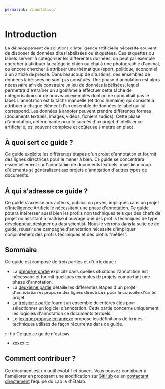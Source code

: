 ```yaml
---
permalink: /annotation/
---
```


# Introduction

Le développement de solutions d'intelligence artificielle nécessite souvent de disposer de données 
dites labélisées ou étiquetées. Ces étiquettes ou labels servent à catégoriser les différentes données, 
on peut par exemple chercher à attribuer la catégorie chien ou chat à une photographie d'animal, 
ou encore chercher à attribuer une thématique (sport, politique, économie) à un article de presse. 
Dans beaucoup de situations, ces ensembles de données labélisées ne sont pas consitués. Une phase d'annotation 
est alors nécessaire afin de construire un jeu de données labélisées, lequel permettra d'entraîner un algorithme 
à effectuer cette tâche de catégorisation 
sur de nouveaux exemples dont on ne connaitrait pas le label. L'annotation est la tâche manuelle (et donc humaine) 
qui consiste à attribuer à chaque élément d'un ensemble de données le label qui lui correspond. Les données à annoter 
peuvent prendre différentes formes (documents textuels, images, vidéos, fichiers audios). 
Cette phase d'annotation, déterminante pour le succès d'un projet d'intelligence artificielle,
est souvent complexe et coûteuse à mettre en place. 


## À quoi sert ce guide ?

Ce guide explicite les différentes étapes d'un projet d'annotation et fournit des lignes directrices 
pour le mener à bien. Ce guide se concentrera essentiellement sur l'annotation de documents textuels, 
mais beaucoup d'éléments se généralisent aux projets d'annotation d'autres types de documents. 


## À qui s'adresse ce guide ?

Ce guide s'adresse aux acteurs, publics ou privés, impliqués dans un projet d'Intelligence Artificielle 
nécessitant une phase d'annotation. Ce guide pourra intéresser aussi bien les profils non techniques tels que des chefs de projet ou 
assistant à maîtrise d'ouvrage que des profils techniques de type développeur, designer ou data scientist. Nous le verrons 
dans la suite de ce guide, réussir une campagne d'annotation nécessite d'impliquer conjointement 
des profils techniques et des profils "métier". 


## Sommaire

Ce guide est composé de trois parties et d'un lexique :

- La [première partie](1-pourquoi-annoter.md) explicite dans quelles situations l'annotation est 
nécessaire et fournit quelques exemples de projets comportant une phase d'annotation. 
- La [deuxième partie](2-comment-annoter.md) détaille les différentes étapes d'un projet d'annotation et propose
des lignes directrices pour la conduite d'un tel projet.
- La [troisième partie](3-les-logiciels-d'annotation.md) fournit un ensemble de critères clés pour sélectionner un 
logiciel d'annotation. Cette partie concerne uniquement les logiciels d'annotation de documents textuels. 
- Le [lexique proposé en annexe](4-lexique.md) propose les définitions de termes techniques utilisés de 
façon récurrente dans ce guide. 

::: tip Ce que ce guide n'est pas
- xxxxx
:::

## Comment contribuer ?

Ce document est un outil évolutif et ouvert. Vous pouvez contribuer à l'améliorer en proposant une modification sur [GitHub](https://github.com/etalab/guides.etalab.gouv.fr/edit/master/pseudonymisation/) ou en [contactant directement](mailto:lab-ia@data.gouv.fr) l'équipe du Lab IA d'Etalab. 
